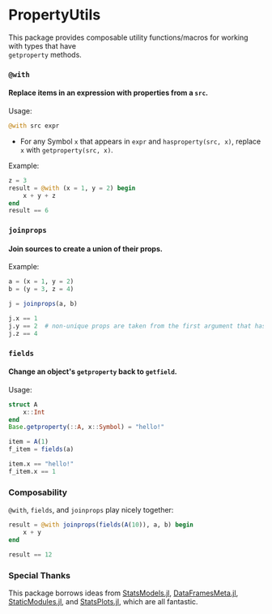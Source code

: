 # PropertyUtils

This package provides composable utility functions/macros for working with types that have \
`getproperty` methods.

### `@with`

#### Replace items in an expression with properties from a `src`.

Usage:

```julia
@with src expr
```

- For any Symbol `x` that appears in `expr` and `hasproperty(src, x)`, replace `x` with `getproperty(src, x)`.

Example:

```julia
z = 3
result = @with (x = 1, y = 2) begin 
    x + y + z
end
result == 6
```

### `joinprops`

#### Join sources to create a union of their props.

Example:

```julia
a = (x = 1, y = 2)
b = (y = 3, z = 4)

j = joinprops(a, b)

j.x == 1
j.y == 2  # non-unique props are taken from the first argument that has it
j.z == 4
```



### `fields`

#### Change an object's `getproperty` back to `getfield`.

Usage:

```julia
struct A 
    x::Int 
end
Base.getproperty(::A, x::Symbol) = "hello!"

item = A(1)
f_item = fields(a)

item.x == "hello!"
f_item.x == 1
```

### Composability

`@with`, `fields`, and `joinprops` play nicely together: 

```julia
result = @with joinprops(fields(A(10)), a, b) begin 
    x + y
end

result == 12
```

### Special Thanks

This package borrows ideas from [StatsModels.jl](https://github.com/JuliaStats/StatsModels.jl), [DataFramesMeta.jl](https://github.com/JuliaData/DataFramesMeta.jl), [StaticModules.jl](https://github.com/MasonProtter/StaticModules.jl), and [StatsPlots.jl](https://github.com/JuliaPlots/StatsPlots.jl), which are all fantastic.